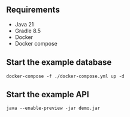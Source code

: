 ## Requirements
- Java 21
- Gradle 8.5
- Docker
- Docker compose

## Start the example database
```
docker-compose -f ./docker-compose.yml up -d
```

## Start the example API
```
java --enable-preview -jar demo.jar
```
